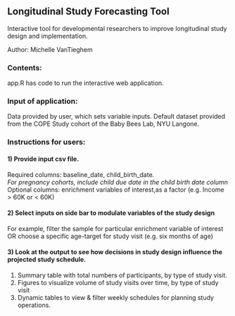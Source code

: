 ## Longitudinal Study Forecasting Tool 

Interactive tool for developmental researchers to improve longitudinal study design and implementation.

Author: Michelle VanTieghem

### Contents: 
app.R has code to run the interactive web application. 

### Input of application:
Data provided by user, which sets variable inputs.
Default dataset provided from the COPE Study cohort of the Baby Bees Lab, NYU Langone.

### Instructions for users: 
#### 1) Provide input csv file. 
Required columns: baseline_date, child_birth_date. \
*For pregnancy cohorts, include child due date in the child birth date column* \
Optional columns: enrichment variables of interest,as a factor (e.g. Income > 60K or < 60K)
#### 2) Select inputs on side bar to modulate variables of the study design
For example, filter the sample for particular enrichment variable of interest \
OR choose a specific age-target for study visit (e.g. six months of age)
#### 3) Look at the output to see how decisions in study design influence the projected study schedule.
1) Summary table with total numbers of participants, by type of study visit. 
2) Figures to visualize volume of study visits over time, by type of study visit 
3) Dynamic tables to view & filter weekly schedules for planning study operations.
